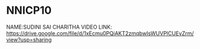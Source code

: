 # NNICP10
NAME:SUDINI SAI CHARITHA
VIDEO LINK: https://drive.google.com/file/d/1xEcmu0PQiAKT2zmqbwIsWUVPlCUEyZrm/view?usp=sharing

